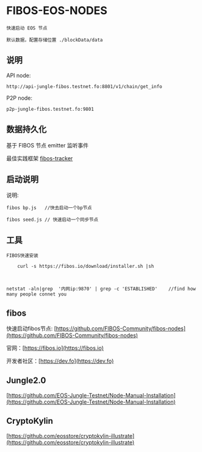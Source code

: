 # FIBOS-EOS-NODES

	快速启动 EOS 节点

	默认数据，配置存储位置 ./blockData/data


## 说明

API node:

	http://api-jungle-fibos.testnet.fo:8801/v1/chain/get_info

P2P node:
	
	p2p-jungle-fibos.testnet.fo:9801

## 数据持久化

基于 FIBOS 节点 emitter 监听事件

最佳实践框架 [fibos-tracker](https://github.com/FIBOSIO/fibos-tracker)
	

## 启动说明

说明:
	
	fibos bp.js   //快去启动一个bp节点

	fibos seed.js // 快速启动一个同步节点

## 工具
	
	FIBOS快速安装

		curl -s https://fibos.io/download/installer.sh |sh	



	netstat -aln|grep  '内网ip:9870' | grep -c 'ESTABLISHED'    //find how many people connet you

## fibos
	
快速启动fibos节点: [https://github.com/FIBOS-Community/fibos-nodes](https://github.com/FIBOS-Community/fibos-nodes)
	
官网：[https://fibos.io](https://fibos.io) 
	
开发者社区：[https://dev.fo](https://dev.fo)


## Jungle2.0

[https://github.com/EOS-Jungle-Testnet/Node-Manual-Installation](https://github.com/EOS-Jungle-Testnet/Node-Manual-Installation)

## CryptoKylin

[https://github.com/eosstore/cryptokylin-illustrate](https://github.com/eosstore/cryptokylin-illustrate)





